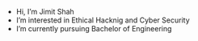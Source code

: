 -  Hi, I’m Jimit Shah
-  I’m interested in Ethical Hacknig and Cyber Security
-  I’m currently pursuing Bachelor of Engineering



